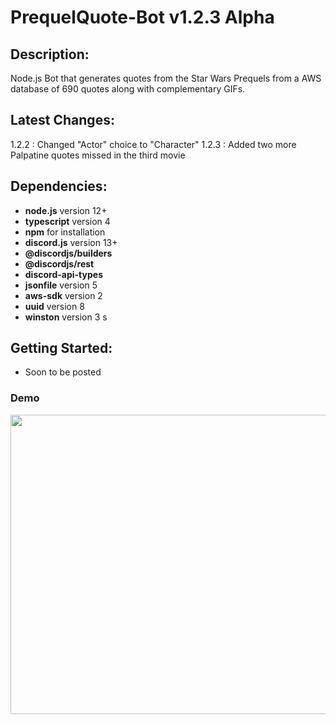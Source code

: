 # PrequelQuote-Bot v1.2.3 Alpha
## Description:
Node.js Bot that generates quotes from the Star Wars Prequels from a AWS database of 690 quotes along with complementary GIFs.

## Latest Changes:
1.2.2 : Changed "Actor" choice to "Character"
1.2.3 : Added two more Palpatine quotes missed in the third movie

## Dependencies:
* __node.js__ version 12+
* __typescript__ version 4
* __npm__ for installation
* __discord.js__ version 13+
* __@discordjs/builders__
* __@discordjs/rest__
* __discord-api-types__
* __jsonfile__ version 5
* __aws-sdk__ version 2
* __uuid__ version 8
* __winston__ version 3
s

## Getting Started:
* Soon to be posted

### Demo
<img src="https://media.giphy.com/media/84gFEejIZGso9K4BhC/giphy.gif" width="850" height="479"/>
